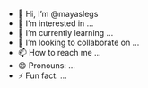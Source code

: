 - 👋 Hi, I’m @mayaslegs
- 👀 I’m interested in ...
- 🌱 I’m currently learning ...
- 💞️ I’m looking to collaborate on ...
- 📫 How to reach me ...
- 😄 Pronouns: ...
- ⚡ Fun fact: ...

<!---
mayaslegs/mayaslegs is a ✨ special ✨ repository because its `README.md` (this file) appears on your GitHub profile.
You can click the Preview link to take a look at your changes.
--->
